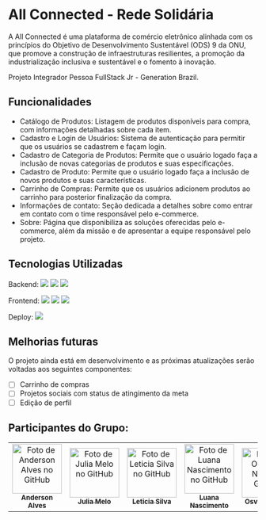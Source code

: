 # All Connected - Rede Solidária 

A All Connected é uma plataforma de comércio eletrônico alinhada com os princípios do Objetivo de Desenvolvimento Sustentável (ODS) 9 da ONU, que promove a construção de infraestruturas resilientes, a promoção da industrialização inclusiva e sustentável e o fomento à inovação.

Projeto Integrador Pessoa FullStack Jr - Generation Brazil. 

## Funcionalidades

- Catálogo de Produtos: Listagem de produtos disponíveis para compra, com informações detalhadas sobre cada item.
- Cadastro e Login de Usuários: Sistema de autenticação para permitir que os usuários se cadastrem e façam login.
- Cadastro de Categoria de Produtos: Permite que o usuário logado faça a inclusão de novas categorias de produtos e suas especificações. 
- Cadastro de Produto: Permite que o usuário logado faça a inclusão de novos produtos e suas características.
- Carrinho de Compras: Permite que os usuários adicionem produtos ao carrinho para posterior finalização da compra.
- Informações de contato: Seção dedicada a detalhes sobre como entrar em contato com o time responsável pelo e-commerce.
- Sobre:  Página que disponibiliza as soluções oferecidas pelo e-commerce, além da missão e de apresentar a equipe responsável pelo projeto.

## Tecnologias Utilizadas

Backend: 
<img src="https://img.shields.io/badge/Java-ED8B00?style=for-the-badge&logo=java&logoColor=white" />
<img src="https://img.shields.io/badge/Spring-6DB33F?style=for-the-badge&logo=spring&logoColor=white" />
<img src="https://img.shields.io/badge/MySQL-00000F?style=for-the-badge&logo=mysql&logoColor=white" />

Frontend:
<img src="https://img.shields.io/badge/React-20232A?style=for-the-badge&logo=react&logoColor=61DAFB" />
<img src="https://img.shields.io/badge/TypeScript-007ACC?style=for-the-badge&logo=typescript&logoColor=white" />
<img src="https://img.shields.io/badge/Tailwind_CSS-38B2AC?style=for-the-badge&logo=tailwind-css&logoColor=white" />

Deploy:
<img src="https://img.shields.io/badge/Netlify-00C7B7?style=for-the-badge&logo=netlify&logoColor=white" />

## Melhorias futuras

O projeto ainda está em desenvolvimento e as próximas atualizações serão voltadas aos seguintes componentes:

- [ ] Carrinho de compras
- [ ] Projetos sociais com status de atingimento da meta
- [ ] Edição de perfil

## Participantes do Grupo:

<table>
  <tr>
    <td align="center">
      <a href="https://www.linkedin.com/in/adsalves/" title="Anderson Alves">
    <img src="https://avatars.githubusercontent.com/u/150266023?v=4" width="100px;" alt="Foto de Anderson Alves no GitHub"/><br>
    <sub>
      <b>Anderson Alves</b>
        </sub>
      </a>
    </td>
     <td align="center">
       <a href="https://www.linkedin.com/in/julia-karen-melo/" title="Julia Melo">
    <img src="https://avatars.githubusercontent.com/u/160678981?v=4" width="100px;" alt="Foto de Julia Melo no GitHub"/><br>
    <sub>
      <b>Julia Melo</b>
        </sub>
      </a>
    </td>
    <td align="center">
       <a href="https://www.linkedin.com/in/leticiatsilva/" title="Leticia Silva">
    <img src="https://avatars.githubusercontent.com/u/167130040?v=4" width="100px;" alt="Foto de Leticia Silva no GitHub"/><br>
    <sub>
      <b>Leticia Silva</b>
        </sub>
      </a>
    </td>
     <td align="center">
       <a href="https://www.linkedin.com/in/luananascimentodev/" title="Luana Nascimento">
    <img src="https://avatars.githubusercontent.com/u/120537755?s=400&u=2f212c82c1bbdb0b74acc4a8ffa996298d7c0f3f&v=4" width="100px;" alt="Foto de Luana Nascimento no GitHub"/><br>
    <sub>
      <b>Luana Nascimento</b>
        </sub>
      </a>
    </td>
     <td align="center">
       <a href="https://www.linkedin.com/in/osvaldoneto0/" title="Osvaldo Neto">
    <img src="https://avatars.githubusercontent.com/u/166192036?v=4" width="100px;" alt="Foto de Osvaldo Neto no GitHub"/><br>
    <sub>
      <b>Osvaldo Neto</b>
        </sub>
      </a>
    </td>
     <td align="center">
       <a href="https://www.linkedin.com/in/paloma-ferrari/" title="Paloma Ferrari">
    <img src="https://avatars.githubusercontent.com/u/111384818?v=4" width="100px;" alt="Foto de Paloma Ferrari no GitHub"/><br>
    <sub>
      <b>Paloma Ferrari</b>
        </sub>
      </a>
    </td>
    <td align="center">
       <a href="https://www.linkedin.com/in/paloma-ferrari/" title="Thamires Martins">
    <img src="https://avatars.githubusercontent.com/u/165708887?v=4" width="100px;" alt="Foto de Paloma Thamires Martins"/><br>
    <sub>
      <b>Thamires Martins</b>
        </sub>
      </a>
    </td>
  </tr>
</table>




